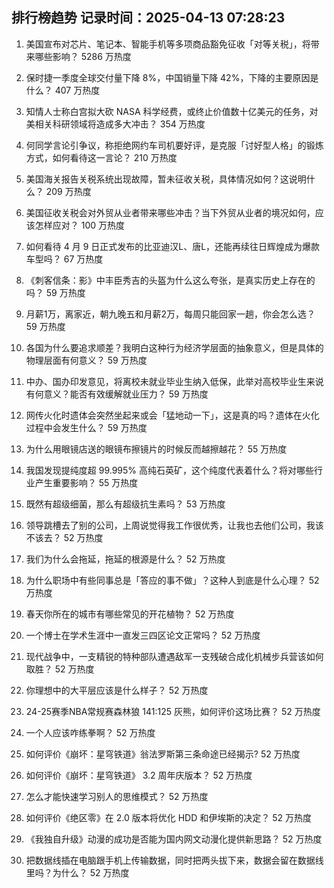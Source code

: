
## 排行榜趋势 记录时间：2025-04-13 07:28:23
  
  1. 美国宣布对芯片、笔记本、智能手机等多项商品豁免征收「对等关税」，将带来哪些影响？ 5286 万热度
    
  2. 保时捷一季度全球交付量下降 8%，中国销量下降 42%，下降的主要原因是什么？ 407 万热度
    
  3. 知情人士称白宫拟大砍 NASA 科学经费，或终止价值数十亿美元的任务，对美相关科研领域将造成多大冲击？ 354 万热度
    
  4. 何同学言论引争议，称拒绝网约车司机要好评，是克服「讨好型人格」的锻炼方式，如何看待这一言论？ 210 万热度
    
  5. 美国海关报告关税系统出现故障，暂未征收关税，具体情况如何？这说明什么？ 209 万热度
    
  6. 美国征收关税会对外贸从业者带来哪些冲击？当下外贸从业者的境况如何，应该怎样应对？ 100 万热度
    
  7. 如何看待 4 月 9 日正式发布的比亚迪汉L、唐L，还能再续往日辉煌成为爆款车型吗？ 67 万热度
    
  8. 《刺客信条：影》中丰臣秀吉的头盔为什么这么夸张，是真实历史上存在的吗？ 59 万热度
    
  9. 月薪1万，离家近，朝九晚五和月薪2万，每周只能回家一趟，你会怎么选？ 59 万热度
    
  10. 各国为什么要追求顺差？我明白这种行为经济学层面的抽象意义，但是具体的物理层面有何意义？ 59 万热度
    
  11. 中办、国办印发意见，将离校未就业毕业生纳入低保，此举对高校毕业生来说有何意义？能否有效缓解就业压力？ 59 万热度
    
  12. 网传火化时遗体会突然坐起来或会「猛地动一下」，这是真的吗？遗体在火化过程中会发生什么？ 59 万热度
    
  13. 为什么用眼镜店送的眼镜布擦镜片的时候反而越擦越花？ 55 万热度
    
  14. 我国发现提纯度超 99.995% 高纯石英矿，这个纯度代表着什么？将对哪些行业产生重要影响？ 55 万热度
    
  15. 既然有超级细菌，那么有超级抗生素吗？ 53 万热度
    
  16. 领导跳槽去了别的公司，上周说觉得我工作很优秀，让我也去他们公司，我该不该去？ 52 万热度
    
  17. 我们为什么会拖延，拖延的根源是什么？ 52 万热度
    
  18. 为什么职场中有些同事总是「答应的事不做」？这种人到底是什么心理？ 52 万热度
    
  19. 春天你所在的城市有哪些常见的开花植物？ 52 万热度
    
  20. 一个博士在学术生涯中一直发三四区论文正常吗？ 52 万热度
    
  21. 现代战争中，一支精锐的特种部队遭遇敌军一支残破合成化机械步兵营该如何取胜？ 52 万热度
    
  22. 你理想中的大平层应该是什么样子？ 52 万热度
    
  23. 24-25赛季NBA常规赛森林狼 141:125 灰熊，如何评价这场比赛？ 52 万热度
    
  24. 一个人应该咋练拳啊？ 52 万热度
    
  25. 如何评价《崩坏：星穹铁道》翁法罗斯第三条命途已经揭示? 52 万热度
    
  26. 如何评价《崩坏：星穹铁道》 3.2 周年庆版本？ 52 万热度
    
  27. 怎么才能快速学习别人的思维模式？ 52 万热度
    
  28. 如何评价《绝区零》在 2.0 版本将优化 HDD 和伊埃斯的决定？ 52 万热度
    
  29. 《我独自升级》动漫的成功是否能为国内网文动漫化提供新思路？ 52 万热度
    
  30. 把数据线插在电脑跟手机上传输数据，同时把两头拔下来，数据会留在数据线里吗？为什么？ 52 万热度
    